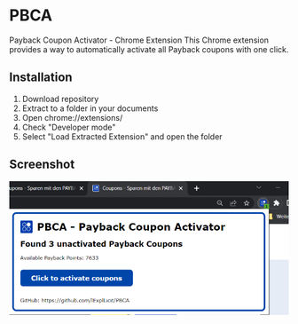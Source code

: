 # PBCA
Payback Coupon Activator - Chrome Extension
This Chrome extension provides a way to automatically activate all Payback coupons with one click.

## Installation
1. Download repository
2. Extract to a folder in your documents
3. Open chrome://extensions/
4. Check "Developer mode"
5. Select "Load Extracted Extension" and open the folder

## Screenshot
![Screenshot](images/interface.png)
